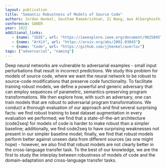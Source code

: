 ```yaml
---
layout: publication
title: "Semantic Robustness of Models of Source Code"
authors: Jordan Henkel, Goutham Ramakrishnan, Zi Wang, Aws Albarghouthi, Somesh Jha, Thomas Reps
conference: SANER
year: 2022
additional_links:
   - {name: "IEEE", url: "https://ieeexplore.ieee.org/document/9825895"}
   - {name: "ArXiV", url: "https://arxiv.org/abs/2002.03043"}
   - {name: "Code", url: "https://github.com/jjhenkel/averloc"}
tags: ["adversarial", "naming"]
---
```

Deep neural networks are vulnerable to adversarial examples - small input perturbations that result in incorrect predictions. We study this problem for models of source code, where we want the neural network to be robust to source-code modifications that preserve code functionality. To facilitate training robust models, we define a powerful and generic adversary that can employ sequences of parametric, semantics-preserving program transformations. We then explore how, with such an adversary, one can train models that are robust to adversarial program transformations. We conduct a thorough evaluation of our approach and find several surprising facts: we find robust training to beat dataset augmentation in every evaluation we performed; we find that a state-of-the-art architecture (code2seq) for models of code is harder to make robust than a simpler baseline; additionally, we find code2seq to have surprising weaknesses not present in our simpler baseline model; finally, we find that robust models perform better against unseen data from different sources (as one might hope) - however, we also find that robust models are not clearly better in the cross-language transfer task. To the best of our knowledge, we are the first to study the interplay between robustness of models of code and the domain-adaptation and cross-language transfer tasks.
